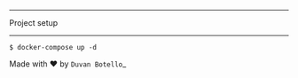 *************
Project setup
*************

    $ docker-compose up -d

Made with ♥ by `Duvan Botello`_
